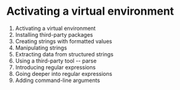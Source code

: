 # Activating a virtual environment

1. Activating a virtual environment
2. Installing third-party packages
4. Creating strings with formatted values
5. Manipulating strings
6. Extracting data from structured strings
7. Using a third-party tool -- parse
8. Introducing regular expressions
9. Going deeper into regular expressions
10. Adding command-line arguments
